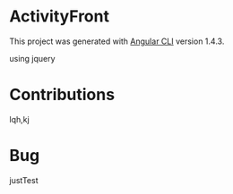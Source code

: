 # ActivityFront

This project was generated with [Angular CLI](https://github.com/angular/angular-cli) version 1.4.3.

using jquery

# Contributions

lqh,kj

# Bug

justTest

